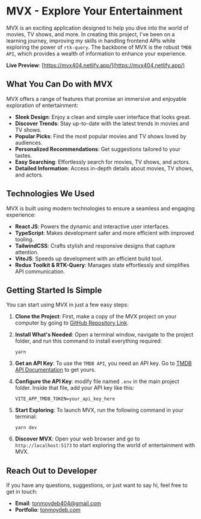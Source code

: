 # MVX - Explore Your Entertainment

MVX is an exciting application designed to help you dive into the world of movies, TV shows, and more. In creating this project, I've been on a learning journey, improving my skills in handling frontend APIs while exploring the power of `rtk-query`. The backbone of MVX is the robust `TMDB API`, which provides a wealth of information to enhance your experience.

**Live Preview**: [https://mvx404.netlify.app/](https://mvx404.netlify.app/)

## What You Can Do with MVX

MVX offers a range of features that promise an immersive and enjoyable exploration of entertainment:

- **Sleek Design**: Enjoy a clean and simple user interface that looks great.
- **Discover Trends**: Stay up-to-date with the latest trends in movies and TV shows.
- **Popular Picks**: Find the most popular movies and TV shows loved by audiences.
- **Personalized Recommendations**: Get suggestions tailored to your tastes.
- **Easy Searching**: Effortlessly search for movies, TV shows, and actors.
- **Detailed Information**: Access in-depth details about movies, TV shows, and actors.

## Technologies We Used

MVX is built using modern technologies to ensure a seamless and engaging experience:

- **React JS**: Powers the dynamic and interactive user interfaces.
- **TypeScript**: Makes development safer and more efficient with improved tooling.
- **TailwindCSS**: Crafts stylish and responsive designs that capture attention.
- **ViteJS**: Speeds up development with an efficient build tool.
- **Redux Toolkit & RTK-Query**: Manages state effortlessly and simplifies API communication.

## Getting Started Is Simple

You can start using MVX in just a few easy steps:

1. **Clone the Project**: First, make a copy of the MVX project on your computer by going to [GitHub Repository Link](https://github.com/tonmoydeb404/mvx).

2. **Install What's Needed**: Open a terminal window, navigate to the project folder, and run this command to install everything required:

   ```
   yarn
   ```

3. **Get an API Key**: To use the `TMDB API`, you need an API key. Go to [TMDB API Documentation](https://developers.themoviedb.org/3/getting-started/introduction) to get yours.

4. **Configure the API Key**: modify file named `.env` in the main project folder. Inside that file, add your API key like this:

   ```
   VITE_APP_TMDB_TOKEN=your_api_key_here
   ```

5. **Start Exploring**: To launch MVX, run the following command in your terminal:

   ```
   yarn dev
   ```

6. **Discover MVX**: Open your web browser and go to `http://localhost:5173` to start exploring the world of entertainment with MVX.

## Reach Out to Developer

If you have any questions, suggestions, or just want to say hi, feel free to get in touch:

- **Email**: tonmoydeb404@gmail.com
- **Portfolio**: [tonmoydeb.com](https://tonmoydeb.com/)
